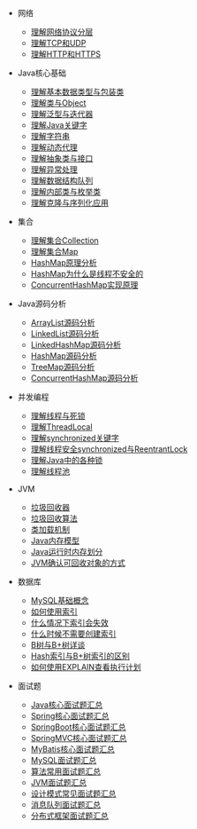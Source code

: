 * 网络
  * [理解网络协议分层](docs/NetWork/网络协议分层.md)
  * [理解TCP和UDP](docs/NetWork/理解TCP和UDP.md)
  * [理解HTTP和HTTPS](docs/NetWork/理解HTTP与HTTPS.md)

* Java核心基础
  * [理解基本数据类型与包装类](docs/Java/理解基本数据类型与包装类.md)
  * [理解类与Object](docs/Java/理解类与Object.md)
  * [理解泛型与迭代器](docs/Java/理解泛型与迭代器.md)
  * [理解Java关键字](docs/Java/Java关键字理解.md)
  * [理解字符串](docs/Java/深入理解字符串.md)
  * [理解动态代理](docs/Java/理解动态代理.md)
  * [理解抽象类与接口](docs/Java/理解抽象类与接口.md)
  * [理解异常处理](docs/Java/理解异常处理.md)
  * [理解数据结构队列](docs/Java/理解数据结构队列.md)
  * [理解内部类与枚举类](docs/Java/各种内部类和枚举类.md)
  * [理解克隆与序列化应用](docs/Java/理解克隆与序列化应用.md)
 
* 集合
  * [理解集合Collection](docs/Java/理解集合Collection.md)
  * [理解集合Map](docs/Java/理解集合Map.md)
  * [HashMap原理分析](docs/Java/HashMap原理分析.md)
  * [HashMap为什么是线程不安全的](docs/Java/HashMap为什么是线程不安全的.md)
  * [ConcurrentHashMap实现原理](docs/Java/ConcurrentHashMap实现原理.md)
  
* Java源码分析
  * [ArrayList源码分析](docs/Java/ArrayList源码分析.md)
  * [LinkedList源码分析](docs/Java/LinkedList源码分析.md)
  * [LinkedHashMap源码分析](docs/Java/LinkedHashMap源码分析.md)
  * [HashMap源码分析](docs/Java/HashMap源码分析.md)
  * [TreeMap源码分析](docs/Java/TreeMap源码分析.md)
  * [ConcurrentHashMap源码分析](docs/Java/ConcurrentHashMap源码分析.md)
  
  
* 并发编程
  * [理解线程与死锁](docs/Java/理解线程与死锁.md)
  * [理解ThreadLocal](docs/Java/理解ThreadLocal.md)
  * [理解synchronized关键字](docs/Java/理解synchronized关键字.md) 
  * [理解线程安全synchronized与ReentrantLock](docs/Java/理解线程安全synchronized与ReentrantLock.md)
  * [理解Java中的各种锁](docs/Java/理解Java中的各种锁.md)
  * [理解线程池](docs/Java/理解线程池.md)
  
* JVM
  * [垃圾回收器](docs/JVM/垃圾回收器.md)
  * [垃圾回收算法](docs/JVM/垃圾回收算法.md)
  * [类加载机制](docs/JVM/类加载机制.md)
  * [Java内存模型](docs/JVM/Java内存模型.md)
  * [Java运行时内存划分](docs/JVM/Java运行时内存划分.md)
  * [JVM确认可回收对象的方式](docs/JVM/JVM确认可回收对象的方式.md)

* 数据库
  * [MySQL基础概念](docs/Database/MySQL.md)
  * [如何使用索引](docs/Database/如何使用索引.md)
  * [什么情况下索引会失效](docs/Database/什么情况下索引失效.md)
  * [什么时候不需要创建索引](docs/Database/什么时候不需要创建索引.md)
  * [B树与B+树详谈](docs/Database/B树与B+树详谈.md)
  * [Hash索引与B+树索引的区别](docs/Database/Hash索引与B+树索引的区别.md)
  * [如何使用EXPLAIN查看执行计划](docs/Database/如何使用EXPLAIN查看执行计划.md) 


* 面试题
  * [Java核心面试题汇总](docs/InterviewGuide/Java核心面试题汇总.md)
  * [Spring核心面试题汇总](docs/InterviewGuide/Spring.md)
  * [SpringBoot核心面试题汇总](docs/InterviewGuide/SpringBoot.md)
  * [SpringMVC核心面试题汇总](docs/InterviewGuide/SpringMVC.md)
  * [MyBatis核心面试题汇总](docs/InterviewGuide/MyBatis.md)
  * [MySQL面试题汇总](docs/InterviewGuide/MySQL面试题汇总.md)
  * [算法常用面试题汇总](docs/InterviewGuide/算法常用面试题汇总.md)
  * [JVM面试题汇总](docs/InterviewGuide/JVM面试题汇总.md)
  * [设计模式常见面试题汇总](docs/InterviewGuide/设计模式常见面试题汇总.md)
  * [消息队列面试题汇总](docs/InterviewGuide/消息队列面试题汇总.md)
  * [分布式框架面试题汇总](docs/InterviewGuide/分布式框架面试题合集.md)

